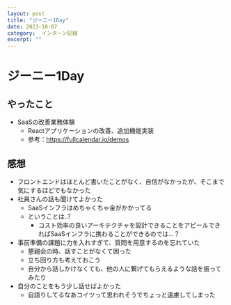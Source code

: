 ```yaml
---
layout: post
title: "ジーニー1Day"
date: 2023-10-07
category:  インターン記録
excerpt: ""
---
```

# ジーニー1Day

## やったこと
- SaaSの改善業務体験
  - Reactアプリケーションの改善、追加機能実装
  - 参考：https://fullcalendar.io/demos

## 感想
- フロントエンドはほとんど書いたことがなく、自信がなかったが、そこまで気にするほどでもなかった
- 社員さんの話も聞けてよかった
  - SaaSインフラはめちゃくちゃ金がかかってる
  - ということは..?
    - コスト効率の良いアーキテクチャを設計できることをアピールできればSaaSインフラに携わることができるのでは...？
- 事前準備の課題に力を入れすぎて、質問を用意するのを忘れていた
  - 懇親会の時、話すことがなくて困った
  - 立ち回り方も考えておこう
  - 自分から話しかけなくても、他の人に繋げてもらえるような話を振ってみたり
- 自分のことをもう少し話せばよかった
  - 自語りしてるなあコイツって思われそうでちょっと遠慮してしまった
